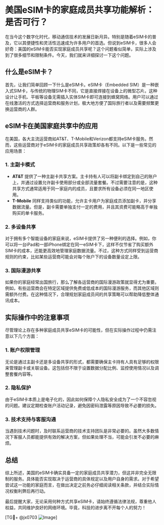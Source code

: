 # 美国eSIM卡的家庭成员共享功能解析：是否可行？

在当今这个数字化时代，移动通信技术的发展日新月异。特别是随着eSIM卡的普及，它以其便捷性和灵活性迅速成为许多用户的首选。但说到eSIM卡，很多人会好奇：美国的eSIM卡能否实现家庭成员共享呢？这个问题看似简单，实际上涉及到了很多细节和限制条件。今天，我们就来详细探讨一下这个问题。

## 什么是eSIM卡？

首先，让我们简单回顾一下什么是eSIM卡。eSIM卡（Embedded SIM）是一种嵌入式SIM卡，与传统的物理SIM卡不同，它是直接焊接在设备上的微型芯片。这种设计让手机、平板等设备无需插入实体SIM卡即可连接到蜂窝网络。用户可以通过在线激活的方式选择运营商和服务计划，极大地方便了国际旅行者以及需要频繁更换运营商的人群。

## eSIM卡在美国家庭共享中的应用

在美国，各大主流运营商如AT&T、T-Mobile和Verizon都支持eSIM卡服务。然而，这些运营商对于eSIM卡的家庭成员共享政策却各有不同。以下是一些常见的应用场景：

### 1. **主副卡模式**
   - **AT&T** 提供了一种主副卡共享方案。主卡持有人可以将副卡绑定到自己的账户上，并通过设置允许副卡使用部分或全部流量套餐。不过需要注意的是，这种共享方式通常适用于同一家庭内的成员，且要求所有设备必须在同一地区使用。
   - **T-Mobile** 同样支持类似的功能，允许主卡用户为家庭成员添加副卡，并分享数据流量。但是，副卡需要单独支付一定的费用，并且其资费可能略高于单独购买的单卡服务。

### 2. **多设备共享**
   对于拥有多个智能设备的家庭来说，eSIM卡提供了另一种便利的选择。例如，你可以将一台iPad和一部iPhone绑定在同一eSIM卡下，这样不仅节省了购买额外SIM卡的成本，还能更高效地管理家庭数据流量。不过，这种方式同样受到运营商规则的约束，比如某些运营商可能会对每个账户下的设备数量设定上限。

### 3. **国际漫游共享**
   如果你的家庭经常出国旅行，那么了解各运营商的国际漫游政策就显得尤为重要。例如，有些运营商会在特定区域提供免费或低成本的国际漫游服务，而其他区域则需额外付费。在这种情况下，合理规划家庭成员间的共享策略可以帮助降低整体通讯成本。

## 实际操作中的注意事项

尽管理论上存在多种家庭成员共享eSIM卡的可能性，但在实际操作过程中仍需注意以下几个方面：

### 1. **账户权限管理**
   无论是通过主副卡还是多设备共享的形式，都需要确保主卡持有人具有足够的权限来管理副卡或关联设备。这包括但不限于设置数据分配比例、监控使用情况以及调整套餐内容等。

### 2. **隐私保护**
   由于eSIM卡本质上是电子化的，因此如何保障个人隐私安全成为了一个不容忽视的问题。建议定期检查账户活动记录，避免因密码泄露等原因导致不必要的损失。

### 3. **技术支持与客服沟通**
   当遇到技术问题时，及时联系运营商的技术支持团队是非常必要的。虽然大多数情况下客服人员都能提供有效的解决方案，但如果处理不当，可能会引发不必要的麻烦。

## 总结

综上所述，美国的eSIM卡确实具备一定的家庭成员共享潜力，但这并非完全无限制的服务。具体能否实现取决于运营商的具体规定以及用户自身的需求。对于希望尝试这一功能的家庭而言，在做出决定之前务必仔细阅读相关条款，并结合实际情况权衡利弊后再行动。

最后提醒大家，无论采用何种方式共享eSIM卡，请始终遵循法律法规，尊重他人权益，共同维护良好的网络环境。毕竟，科技的进步离不开每个人的努力！

[TG💪+ @jx0703 ![Image](https://github.com/user-attachments/assets/dbca1d08-cadb-493c-b0ec-ad6f7a83f270)]